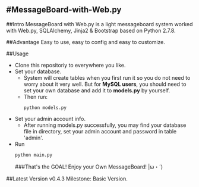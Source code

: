 #MessageBoard-with-Web.py
---
##Intro
MessageBoard with Web.py is a light messageboard system worked with Web.py, SQLAlchemy, Jinja2 & Bootstrap based on Python 2.7.8.

##Advantage
Easy to use, easy to config and easy to customize.

##Usage
* Clone this repositoriy to everywhere you like.
* Set your database.
	* System will create tables when you first run it so you do not need to worry about it very well. But for **MySQL users**, you should need to set your own database and add it to **models.py** by yourself. 
	* Then run:<pre><code>python models.py</code></pre>
* Set your admin account info.
	* After running models.py successfully, you may find your database file in directory, set your admin account and password in table 'admin'.
* Run <pre><code>python main.py</code></pre>
###That's the GOAL! Enjoy your Own MessageBoard! |ω・´)

##Latest Version
v0.4.3 Milestone: Basic Version.


